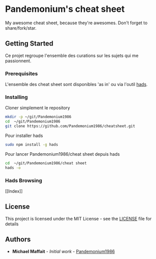 # Pandemonium's cheat sheet

My awesome cheat sheet, because they're awesomes. Don't forget to share/fork/star.

## Getting Started

Ce projet regroupe l'ensemble des curations sur les sujets qui me passionnent.

### Prerequisites

L'ensemble des cheat sheet sont disponibles 'as in' ou via l'outil [hads](https://github.com/sinedied/hads).

### Installing

Cloner simplement le repository

```sh
mkdir -p ~/git/Pandemonium1986
cd  ~/git/Pandemonium1986
git clone https://github.com/Pandemonium1986/cheatsheet.git
```

Pour installer hads

```sh
sudo npm install -g hads
```

Pour lancer Pandemonium1986/cheat sheet depuis hads

```sh
cd  ~/git/Pandemonium1986/cheat sheet
hads -o
```

### Hads Browsing

[[Index]] <!-- markdownlint-disable-line -->

## License

This project is licensed under the MIT License - see the [LICENSE](./LICENSE) file for details

## Authors

- **Michael Maffait** - _Initial work_ - [Pandemonium1986](https://github.com/Pandemonium1986)
